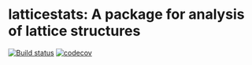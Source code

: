 # latticestats: A package for analysis of lattice structures

[![Build status](https://travis-ci.org/significantstats/latticestats.svg?branch=master)](https://travis-ci.org/significantstats/latticestats) [![codecov](https://codecov.io/gh/significantstats/latticestats/branch/master/graph/badge.svg?token=uZTuNp5Muh)](https://codecov.io/gh/significantstats/latticestats)
